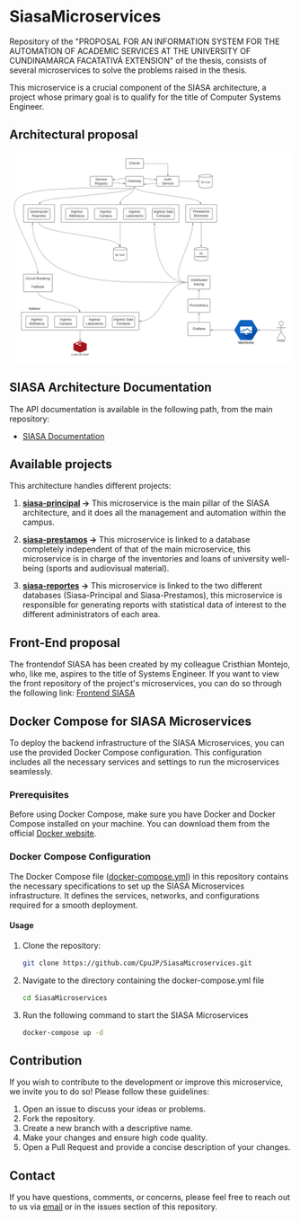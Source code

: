# SiasaMicroservices
Repository of the "PROPOSAL FOR AN INFORMATION SYSTEM FOR THE AUTOMATION OF ACADEMIC SERVICES AT THE UNIVERSITY OF CUNDINAMARCA FACATATIVÁ EXTENSION" of the thesis, consists of several microservices to solve the problems raised in the thesis.

This microservice is a crucial component of the SIASA architecture, a project whose primary goal is to qualify for the title of Computer Systems Engineer.

## Architectural proposal
![Architecture](https://github.com/CpuJP/SiasaMicroservices/blob/main/Arquitectura%20SIAP%20(Back).png)

## SIASA Architecture Documentation

The API documentation is available in the following path, from the main repository:

- [SIASA Documentation](https://github.com/CpuJP/SiasaMicroservices)

## Available projects

This architecture handles different projects:

1. **[siasa-principal](https://github.com/CpuJP/SiasaMicroservices/tree/siasa-principal) ->** This microservice is the main pillar of the SIASA architecture, and it does all the management and automation within the campus.

2. **[siasa-prestamos](https://github.com/CpuJP/SiasaMicroservices/tree/siasa-prestamos) ->** This microservice is linked to a database completely independent of that of the main microservice, this microservice is in charge of the inventories and loans of university well-being (sports and audiovisual material).

3. **[siasa-reportes](https://github.com/CpuJP/SiasaMicroservices/tree/siasa-reportes) ->** This microservice is linked to the two different databases (Siasa-Principal and Siasa-Prestamos), this microservice is responsible for generating reports with statistical data of interest to the different administrators of each area.


## Front-End proposal
The frontendof SIASA has been created by my colleague Cristhian Montejo, who, like me, aspires to the title of Systems Engineer. 
If you want to view the front repository of the project's microservices, you can do so through the following link: [Frontend SIASA](https://github.com/CrisMontejo23/SiasaFront)


## Docker Compose for SIASA Microservices

To deploy the backend infrastructure of the SIASA Microservices, you can use the provided Docker Compose configuration. This configuration includes all the necessary services and settings to run the microservices seamlessly.

### Prerequisites

Before using Docker Compose, make sure you have Docker and Docker Compose installed on your machine. You can download them from the official [Docker website](https://www.docker.com/get-started).

### Docker Compose Configuration

The Docker Compose file ([docker-compose.yml](https://github.com/CpuJP/SiasaMicroservices/blob/main/docker-compose.yml)) in this repository contains the necessary specifications to set up the SIASA Microservices infrastructure. It defines the services, networks, and configurations required for a smooth deployment.

#### Usage

1. Clone the repository: 
   ```bash
   git clone https://github.com/CpuJP/SiasaMicroservices.git
   ```
   
2. Navigate to the directory containing the docker-compose.yml file
   ```bash
   cd SiasaMicroservices
   ```

3. Run the following command to start the SIASA Microservices
   ```bash
   docker-compose up -d
   ```



     
     



## Contribution

If you wish to contribute to the development or improve this microservice, we invite you to do so! Please follow these guidelines:

1. Open an issue to discuss your ideas or problems.
2. Fork the repository.
3. Create a new branch with a descriptive name.
4. Make your changes and ensure high code quality.
5. Open a Pull Request and provide a concise description of your changes.

## Contact

If you have questions, comments, or concerns, please feel free to reach out to us via [email](cpujuanpis@gmail.com) or in the issues section of this repository.
